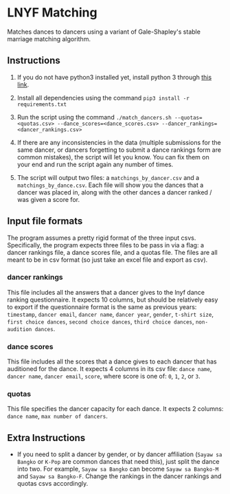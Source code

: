 # LNYF Matching
Matches dances to dancers using a variant of Gale-Shapley's stable marriage matching algorithm.

## Instructions

1. If you do not have python3 installed yet, install python 3 through [this link](https://docs.python-guide.org/starting/install3/osx/).

2. Install all dependencies using the command `pip3 install -r requirements.txt`

3. Run the script using the command `./match_dancers.sh --quotas=<quotas.csv> --dance_scores=<dance_scores.csv> --dancer_rankings=<dancer_rankings.csv>`

4. If there are any inconsistencies in the data (multiple submissions for the same dancer, or dancers forgetting to submit a dance rankings form are common mistakes), the script will let you know. You can fix them on your end and run the script again any number of times.

5. The script will output two files: a `matchings_by_dancer.csv` and a `matchings_by_dance.csv`. Each file will show you the dances that a dancer was placed in, along with the other dances a dancer ranked / was given a score for.

## Input file formats
The program assumes a pretty rigid format of the three input csvs. Specifically, the program expects three files to be pass in via a flag: a dancer rankings file, a dance scores file, and a quotas file. The files are all meant to be in csv format (so just take an excel file and export as csv).

### dancer rankings 
This file includes all the answers that a dancer gives to the lnyf dance ranking questionnaire. It expects 10 columns, but should be relatively easy to export if the questionnaire format is the same as previous years:
`timestamp`, `dancer email`, `dancer name`, `dancer year`, `gender`, `t-shirt size`, `first choice dances`, `second choice dances`, `third choice dances`, `non-audition dances`.

### dance scores
This file includes all the scores that a dance gives to each dancer that has auditioned for the dance. It expects 4 columns in its csv file: `dance name`, `dancer name`, `dancer email`, `score`, where score is one of: `0`, `1`, `2`, or `3`.

### quotas
This file specifies the dancer capacity for each dance. It expects 2 columns: `dance name`, `max number of dancers`.

## Extra Instructions
- If you need to split a dancer by gender, or by dancer affiliation (`Sayaw sa Bangko` or `K-Pop` are common dances that need this), just split the dance into two. For example, `Sayaw sa Bangko` can become `Sayaw sa Bangko-M` and `Sayaw sa Bangko-F`. Change the rankings in the dancer rankings and quotas csvs accordingly.
  

